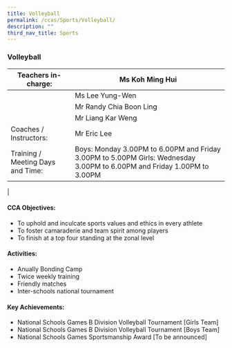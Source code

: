 ```yaml
---
title: Volleyball
permalink: /ccas/Sports/Volleyball/
description: ""
third_nav_title: Sports
---
```

### Volleyball

| Teachers in-charge: | Ms Koh Ming Hui |
|---|---|
|  | Ms Lee Yung-Wen |
|  | Mr Randy Chia Boon Ling |
|  | Mr Liang Kar Weng |
| Coaches / Instructors: | Mr Eric Lee |
| Training / Meeting Days and Time: | Boys: Monday 3.00PM to 6.00PM and Friday 3.00PM to 5.00PM Girls: Wednesday 3.00PM to 6.00PM and Friday 1.00PM to 3.00PM |
|

#### CCA Objectives:

*   To uphold and inculcate sports values and ethics in every athlete
*   To foster camaraderie and team spirit among players
*   To finish at a top four standing at the zonal level

#### Activities:

*   Anually Bonding Camp
*   Twice weekly training
*   Friendly matches
*   Inter-schools national tournament

#### Key Achievements:

*   National Schools Games B Division Volleyball Tournament \[Girls Team\]
*   National Schools Games B Division Volleyball Tournament \[Boys Team\]
*   National Schools Games Sportsmanship Award \[To be announced\]

